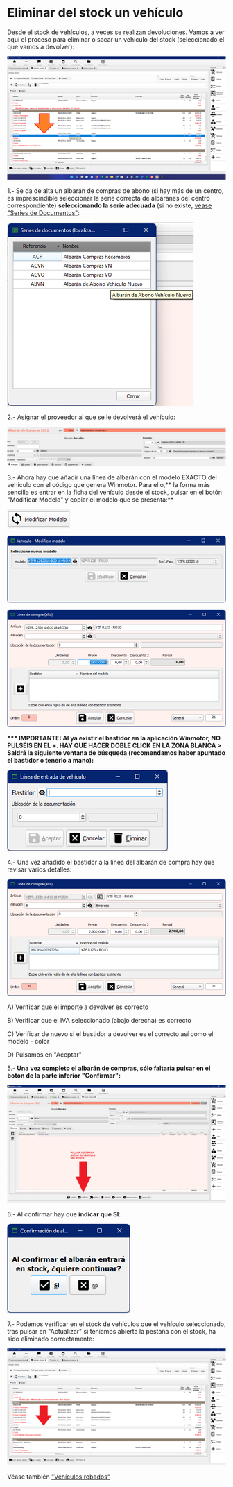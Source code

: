 # Eliminar del stock un vehículo

Desde el stock de vehículos, a veces se realizan devoluciones. Vamos a ver aquí el proceso para eliminar o sacar un vehículo del stock (seleccionado el que vamos a devolver):

![](<../.gitbook/assets/imagen (99).png>)

1.- Se da de alta un albarán de compras de abono (si hay más de un centro, es imprescindible seleccionar la serie correcta de albaranes del centro correspondiente) **seleccionando la serie adecuada** (si no existe, [véase "Series de Documentos"](../manuales/configuracion/series-de-documentos.md):

![](<../.gitbook/assets/imagen (90).png>)

2.- Asignar el proveedor al que se le devolverá el vehículo:

![](<../.gitbook/assets/imagen (91).png>)

3.- Ahora hay que añadir una línea de albarán con el modelo EXACTO del vehículo con el código que genera Winmotor. Para ello,\*\* la forma más sencilla es entrar en la ficha del vehículo desde el stock, pulsar en el botón "Modificar Modelo" y copiar el modelo que se presenta:\*\*

![Pulsar en este botón](<../.gitbook/assets/imagen (93).png>)

![Copiar modelo completo según se ve en la imagen](<../.gitbook/assets/imagen (94) (1).png>)

![](<../.gitbook/assets/imagen (95).png>)

**\*\*\* IMPORTANTE: Al ya existir el bastidor en la aplicación Winmotor, NO PULSÉIS EN EL +. HAY QUE HACER DOBLE CLICK EN LA ZONA BLANCA > Saldrá la siguiente ventana de búsqueda (recomendamos haber apuntado el bastidor o tenerlo a mano):**

![](<../.gitbook/assets/imagen (96).png>)

4.- Una vez añadido el bastidor a la línea del albarán de compra hay que revisar varios detalles:

![](<../.gitbook/assets/imagen (98).png>)

A) Verificar que el importe a devolver es correcto

B) Verificar que el IVA seleccionado (abajo derecha) es correcto

C) Verificar de nuevo si el bastidor a devolver es el correcto así como el modelo - color

D) Pulsamos en "Aceptar"

5.- **Una vez completo el albarán de compras, sólo faltaría pulsar en el botón de la parte inferior "Confirmar":**

![](<../.gitbook/assets/imagen (101).png>)

6.- Al confirmar hay que **indicar que SI**:

![](<../.gitbook/assets/imagen (102) (1).png>)

7.- Podemos verificar en el stock de vehículos que el vehículo seleccionado, tras pulsar en "Actualizar" si teníamos abierta la pestaña con el stock, ha sido eliminado correctamente:

![](<../.gitbook/assets/imagen (103).png>)

Véase también ["Vehículos robados"](../faq/vehiculos-robados-sacar-del-stock.md)
